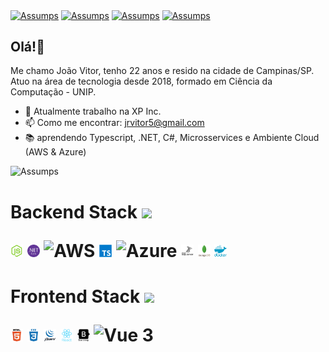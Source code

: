 

<a href="https://twitter.com/joao_Assumps" target="blank"><img align="center" src="https://cdn.jsdelivr.net/npm/simple-icons@3.0.1/icons/twitter.svg" alt="Assumps" height="20" width="20" /></a>
<a href="https://www.linkedin.com/in/joao-assumps/" target="blank"><img align="center" src="https://cdn.jsdelivr.net/npm/simple-icons@3.0.1/icons/linkedin.svg" alt="Assumps" height="20" width="20" /></a>
<a href="https://www.facebook.com/joaovitor.assumpcao.5/" target="blank"><img align="center" src="https://cdn.jsdelivr.net/npm/simple-icons@3.0.1/icons/facebook.svg" alt="Assumps" height="20" width="20" /></a>
<a href="https://www.instagram.com/joao_assumps/" target="blank"><img align="center" src="https://cdn.jsdelivr.net/npm/simple-icons@3.0.1/icons/instagram.svg" alt="Assumps" height="20" width="20" /></a>
## Olá!👋
Me chamo João Vitor, tenho 22 anos e resido na cidade de Campinas/SP.<br>
Atuo na área de tecnologia desde 2018, formado em Ciência da Computação - UNIP.

- 🔭 Atualmente trabalho na XP Inc.<br>
- 📫 Como me encontrar: jrvitor5@gmail.com<br>
- 📚 aprendendo Typescript, .NET, C#, Microsservices e Ambiente Cloud (AWS & Azure) <br>
</ul>

<p align="left"> <img src="https://komarev.com/ghpvc/?username=Assumps" alt="Assumps" /> </p>

<h1 align="left">Backend Stack <img src="https://user-images.githubusercontent.com/49878665/111105353-89663280-8531-11eb-825e-c9da9dabfbac.png"</h1>
<p align="left">
<img src="https://raw.githubusercontent.com/devicons/devicon/master/icons/nodejs/nodejs-plain.svg" alt="nodejs" width="20" height="20"/>
<img src="https://raw.githubusercontent.com/devicons/devicon/master/icons/dotnetcore/dotnetcore-original.svg" alt=".NET CORE" width="20" height="20"/>
<img src="https://cdn.jsdelivr.net/gh/devicons/devicon/icons/amazonwebservices/amazonwebservices-original.svg" alt="AWS" width="20" height="20"/>
<img src="https://raw.githubusercontent.com/devicons/devicon/master/icons/typescript/typescript-original.svg" alt="Typescript" width="20" height="20"/> 
<img src="https://cdn.jsdelivr.net/gh/devicons/devicon/icons/azure/azure-original.svg" alt="Azure" width="20" height="20"/>
<img src="https://raw.githubusercontent.com/devicons/devicon/master/icons/microsoftsqlserver/microsoftsqlserver-plain-wordmark.svg" alt="SQLServer" width="20" height="20"/>
<img src="https://raw.githubusercontent.com/devicons/devicon/master/icons/mongodb/mongodb-original-wordmark.svg" alt="MongoDB" width="20" height="20"/> 
<img src="https://raw.githubusercontent.com/devicons/devicon/master/icons/docker/docker-plain-wordmark.svg" alt="Docker" width="20" height="20"/> 
</p>

<h1 align="left">Frontend Stack <img src="https://user-images.githubusercontent.com/49878665/111105260-5c198480-8531-11eb-9c15-d0a50e3b0869.png"</h1>
<p align="left">
<img src="https://raw.githubusercontent.com/devicons/devicon/master/icons/html5/html5-original-wordmark.svg" alt="html5"  width="20" height="20"/>
<img src="https://raw.githubusercontent.com/devicons/devicon/master/icons/css3/css3-plain-wordmark.svg" alt="css3"  width="20" height="20"/>
<img src="https://raw.githubusercontent.com/devicons/devicon/master/icons/jquery/jquery-original-wordmark.svg" alt="Jquery" width="20" height="20"/>
<img src="https://raw.githubusercontent.com/devicons/devicon/master/icons/react/react-original-wordmark.svg" alt="react" width="20" height="20"/>
<img src="https://raw.githubusercontent.com/devicons/devicon/master/icons/bootstrap/bootstrap-plain-wordmark.svg" alt="Bootstrap" width="20" height="20"/>
<img src="https://cdn.jsdelivr.net/gh/devicons/devicon/icons/vuejs/vuejs-original.svg" alt="Vue 3" width="20" height="20"/>
</p>
 
